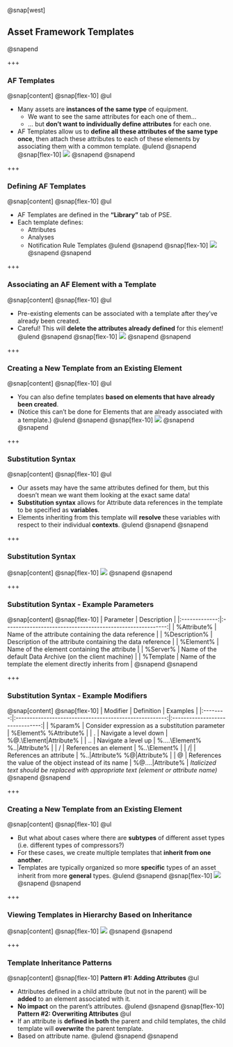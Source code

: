 @snap[west]
## Asset Framework Templates
@snapend

+++

### AF Templates
@snap[content]
@snap[flex-10]
@ul[](false)
- Many assets are **instances of the same type** of equipment.
    - We want to see the same attributes for each one of them…
    - … but **don’t want to individually define attributes** for each one.
- AF Templates allow us to **define all these attributes of the same type once**, then attach these attributes to each of these elements by associating them with a common template.
@ulend
@snapend
@snap[flex-10]
![](assets/img/pse-element-templates.png)
@snapend
@snapend

+++

### Defining AF Templates
@snap[content]
@snap[flex-10]
@ul[](false)
- AF Templates are defined in the **“Library”** tab of PSE.
- Each template defines:
    - Attributes
    - Analyses
    - Notification Rule Templates
@ulend
@snapend
@snap[flex-10]
![](assets/img/pse-element-template-library.png)
@snapend
@snapend

+++

### Associating an AF Element with a Template
@snap[content]
@snap[flex-10]
@ul[](false)
- Pre-existing elements can be associated with a template after they’ve already been created.
- Careful! This will **delete the attributes already defined** for this element!
@ulend
@snapend
@snap[flex-10]
![](assets/img/pse-changing-element-template.png)
@snapend
@snapend

+++

### Creating a New Template from an Existing Element
@snap[content]
@snap[flex-10]
@ul[](false)
- You can also define templates **based on elements that have already been created**.
- (Notice this can’t be done for Elements that are already associated with a template.)
@ulend
@snapend
@snap[flex-10]
![](assets/img/pse-convert-element-to-template.png)
@snapend
@snapend

+++

### Substitution Syntax
@snap[content]
@snap[flex-10]
@ul[](false)
- Our assets may have the same attributes defined for them, but this doesn’t mean we want them looking at the exact same data!
- **Substitution syntax** allows for Attribute data references in the template to be specified as **variables**.
- Elements inheriting from this template will **resolve** these variables with respect to their individual **contexts**.
@ulend
@snapend
@snapend

+++

### Substitution Syntax
@snap[content]
@snap[flex-10]
![](assets/img/pse-substitution-syntax.png)
@snapend
@snapend

+++

### Substitution Syntax - Example Parameters
@snap[content]
@snap[flex-10]
|   Parameter   |                         Description                        |
|:-------------:|:----------------------------------------------------------:|
|  %Attribute%  |     Name of the attribute containing the data reference    |
| %Description% | Description of the attribute containing the data reference |
|   %Element%   |        Name of the element containing the attribute        |
|    %Server%   |  Name of the default Data Archive (on the client machine)  |
|   %Template   |   Name of the template the element directly inherits from  |
@snapend
@snapend

+++

### Substitution Syntax - Example Modifiers
@snap[content]
@snap[flex-10]
| Modifier |                       Definition                       |             Examples            |
|:--------:|:------------------------------------------------------:|:-------------------------------:|
|  %param% |     Consider expression as a substitution parameter    |      %Element% %Attribute%      |
|     .    |                  Navigate a level down                 |     %@.\Element\|Attribute%     |
|    ..    |                   Navigate a level up                  | %..\..\Element% %..\|Attribute% |
|     /    |                  References an element                 |           %..\Element%          |
|    /|    |                 References an attribute                |  %..\|Attribute% %@\|Attribute% |
|     @    | References the value of the object instead of its name |       %@....\|Attribute%       |
*Italicized text should be replaced with appropriate text (element or attribute name)*
@snapend
@snapend

+++

### Creating a New Template from an Existing Element
@snap[content]
@snap[flex-10]
@ul[](false)
- But what about cases where there are **subtypes** of different asset types (i.e. different types of compressors?)
- For these cases, we create multiple templates that **inherit from one another**.
- Templates are typically organized so more **specific** types of an asset inherit from more **general** types.
@ulend
@snapend
@snap[flex-10]
![](assets/img/pse-derived-templates.png)
@snapend
@snapend

+++

### Viewing Templates in Hierarchy Based on Inheritance
@snap[content]
@snap[flex-10]
![](assets/img/pse-viewing-template-inheritance.png)
@snapend
@snapend

+++

### Template Inheritance Patterns
@snap[content]
@snap[flex-10]
**Pattern #1: Adding Attributes**
@ul[](false)
- Attributes defined in a child attribute (but not in the parent) will be **added** to an element associated with it.
- **No impact** on the parent’s attributes.
@ulend
@snapend
@snap[flex-10]
**Pattern #2: Overwriting Attributes**
@ul[](false)
- If an attribute is **defined in both** the parent and child templates, the child template will **overwrite** the parent template.
- Based on attribute name.
@ulend
@snapend
@snapend